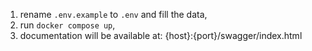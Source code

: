 1. rename `.env.example` to `.env` and fill the data,
2. run `docker compose up`,
3. documentation will be available at:
{host}:{port}/swagger/index.html